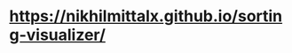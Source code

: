 <!-- # sortingvisualizer.github.io -->
# https://nikhilmittalx.github.io/sorting-visualizer/
<!-- nn -->
